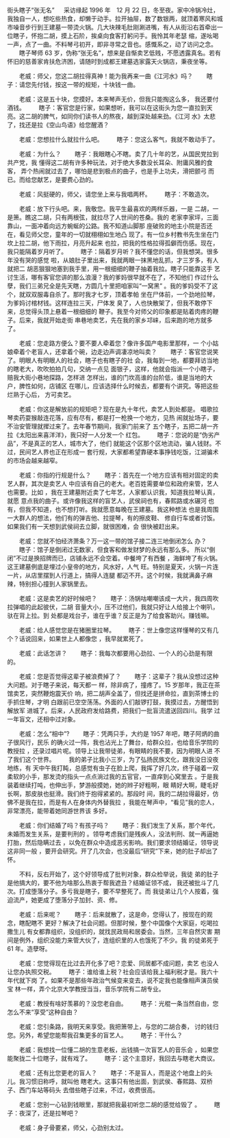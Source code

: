 ﻿街头瞎子“张无名” 
   　 采访缘起 
   1996 年　12 月 22 日，冬至夜。家中冷锅冷灶，我独自一人，想吃些热食，却懒于动手。拉开抽屉，数了数银两，就顶着寒风和城市噪音步行到王建墓一带烫火锅。几大块辣毛肚刚涮进嘴，有人从街沿右首牵出一位瞎子，怀抱二胡，摸上石阶，挨桌向食客打躬问手。我怜其年老瑟
   缩，遂吆喝一声，点了一曲。不料琴弓初开，即非寻常之音也。感慨系之，动了访问之念。
   　　瞎子琴师 63 岁，伪称“张无名”，想来是自惭卖艺低贱，不愿透露真名。若有怀旧的慈善家肯扶危济困，请随时到成都王建墓选家露天火锅店，秉夜坐等。
   

   　　老威：师父，您这二胡拉得真神！能为我再来一曲《江河水》吗？
   　　瞎子：请您先付钱，按这一带的规矩，十块钱一曲。
   
   　　老威：这是五十块，您摸好。本来琴声无价，但我只能掏这么多，
   我还要付酒钱。
   　　瞎子：客官您是行家，如果想听，我可以在这街头为您一直拉到天
   亮。这二胡的脾气，如同你们读书人的熬夜，越到深处越来劲。《江河
   水》太悲了，找还是拉《空山鸟语》给您醒酒？ 
   
   　　老威：您想拉什么就拉什么吧。
   　　瞎子：您这么客气，我就不敢动手了。 
   
   　　老威：为什么？
   　　瞎子：我眼瞎心不瞎。卖了几十年的艺，从国民党拉到共产党，我
   懂得这二胡有许多种玩法，对于绝大多数没长耳朵、附庸风雅的食客，
   弄个热闹就过去了，哪怕是悲到极点的曲子，也是手上功夫，滑把颤弓
   而已。而给您献艺，是要费心劲的。 
   
   　　老威：风挺硬的，师父，请您坐上来与我唱两杯。
   　　瞎子：不敢造次。 
   
   　　老威：放下行头吧。来，我敬您。我平生最喜欢的两样乐器，一是
   二胡，一是箫。瞧这二胡，只有两根弦，就拉尽了人世间的苍桑。我的
   老家李家坪，三面靠山，一面冲着向远方蜿蜒的公路。我不知道山脚那
   座破败的地主小院是否还在，看见师父您，童年的一切就栩栩如生地凸
   现了。有一位乡村教书先生坐在门坎上拉二胡，他下雨拉，月亮升起来
   也拉，把我的性格拉得孤僻而伤感。现在，我只能隔着岁月听了。
   　　瞎子：隔着岁月听？我不懂您的话，但我想哭。很多年没有哭的感觉
   啦，从娘肚子里出来，我就两眼一抹黑地乱抓，才三岁多，有人就把二
   胡恶狠狠地塞到我手里，用一根细细的鞭子抽着我拉。瞎子只能靠这手
   艺讨生活，哪有客官您讲的那么浪漫？我的爹妈很早就不在了，不知他们
   作过什么孽，我们三弟兄全是先天瞎，方圆几十里把咱家叫“一窝黑”
   。我的爹妈受不了这个，就双双服毒自杀了。那时我才七岁，顶着孝帕
   坐在尸体前，一个劲地拉琴，为爹妈讨棺材钱。这样连拉三天，尸体发
   臭了，人也快散架了，但我不敢停下来，总觉得头顶上悬着一根细细的
   鞭子。我至今对师父的印象都是贴着肉疼的鞭子。后来，我就开始走街
   串巷地卖艺，先在我的家乡邛崃，后来跑的地方就多了。 
   
   　　老威：您走路方便么？要不要人牵着您？像许多国产电影里那样，一
   个小姑娘牵着个老盲人，还拿着个碗，边走边声调凄凉地叫卖？
   　　瞎子：客官您说笑了。明眼人有明眼人的社会，瞎子也有瞎子的社
   会，我每到一地，都要拜访当地的瞎老大，吹吹拍拍几句，交纳一点见
   面银子，这样，他就会指派一个小瞎子，赔我大街小巷地探路，怎样进
   怎样出，谁的门坎高谁的台阶低，谁是当地的大户，脾性如何，店铺区
   在哪儿，应该选择什么时候去，都要有个讲究。等把这些烂熟于心后，
   方可卖艺。 
   
   　　老威：你这是解放前的规矩吧？现在是九十年代，卖艺人到处都是。
   唱歌拉琴卖药耍猴敲连花落，应有尽有，都是打一枪换一个地方，见热
   闹就扯场子，要不治安管理就撵过来了。去年春节期间，我家门前来了
   五个瞎子，五把二胡一齐拉《太阳出来喜洋洋》，我只好一人分发一个
   红包。
   　　瞎子：您说的是“伪劣产品”，不是真正的艺人，城市大了，他们
   就能这个区那个区地流动，骗人钱财。不过，民间艺人界也正在形成一
   套行规，大家都希望靠硬本事挣钱吃饭，江湖骗术的市场会越来越窄。 
   
   　　老威：你指的行规是什么？
   　　瞎子：首先在一个地方应该有相对固定的卖艺人群，其次是卖艺人
   中应该有自己的老大。老百姓需要单位和政府来管，艺人也需要。比如
   ，我在王建墓附近卖了七年艺，人家都认识我，知道我拉琴认真，就愿
   意点我的曲子。或许像我这样的盲艺人，武侯祠也有，春熙路或水碾河
   也有，但我不知道，也不想打听。我就愿意每晚在王建墓。我这种想法
   也是我周围一大群人的想法，他们有的弹吉他、拉提琴，有的擦皮鞋、
   修自行车或者讨饭。如果我们有一天想到武侯祠去立脚，就很困难，会
   很快被赶出来。 
   
   　　老威：您就不怕经济萧条？万一这一带的馆子接二连三地倒闭怎么
   办？
   　　瞎子：馆子是倒闭过无数家，但食客和做发财梦的永远有那么多。
   所以“倒闭”不过是换招牌而已，店铺永远不会空着。中餐垮了有西餐
   ，海鲜垮了有火锅。这王建墓例底是埋过小皇帝的地方，风水好，人气
   旺。特别是夏天，火锅一片连一片，从店里摆到人行道上，搞得人连腿
   都迈不开。这个时候，我就满鼻子麻辣，特别担心撞到人家锅里去。 
   
   　　老威：这是卖艺的好时候吧？
   　　瞎子：汤锅咕嘲嘲该成一大片，我四周吹拉弹唱的此起彼伏，二胡
   音量大小，压不过他们，我就只好让人给接上个喇叭，驮在背上拉。到
   处都是戏台子，谁在乎谁？反正是为了给食客助兴。赚钱嘛。 
   
   　　老威：给人感觉您是在猪圈里拉琴。
   　　瞎子：世上像您这样懂琴的又有几个？话说回来，如果世上人都像您
   ，我早就累死了。 
   
   　　老威：此话怎讲？
   　　瞎子：我每次都要用心劲拉、一个人的心劲是有限的。 
   
   　　老威：您是否觉得这辈子被浪费掉了？
   　　瞎子：这辈子？我从没想过这种大问题。对于瞎子来说，每天都一
   样，除非病了，撞疼了。15 岁那年，我正在茶馆卖艺，突然鞭炮震天价
   响，把二胡声全盖了，但找还是拼命拉，直到茶博士的手抓住琴，才明
   白跟前已空空荡荡。外面的人们敲锣打鼓，我摸过去，方醒悟到解放军
   进城了。后来，人民政府发给路费，把我们一批盲流遣送回四川。我学
   过一年盲文，还相中过对象。 
   
   　　老威：怎么“相中”?
   　　瞎子：凭两只手，大约是 1957 年吧，瞎子阿炳的曲子很风行，民乐
   的确火过一阵，我也沾光上了舞台，给群众拉，也给音乐学院的教授拉
   ，还录过唱片呢。领导上让我带徒弟，有眼睛的我不要，因为明眼人进
   不了我们这个世界。
   　　我的弟子比我小三岁，为了弘扬民族文化，跟我没日没夜地练，有
   天中午我打盹，总感觉有虫子在脸上爬，我挥了好几次，终于碰着一双
   柔软的小手，那发烫的指头一点点淌过我的五官官，一直痒到心窝里去
   。于是我装着继续打吨，也伸出手，梦游般摸她，她的辫子好粗啊，眼
   睛好大啊，睫毛好长啊，那皮肤也挺滑。我们终于抱得紧紧的。那段时
   间，我的二胡拉得最好，仿佛不是我在拉，而是有人在身体内外替我拉
   ，我能在琴声中，“看见”我的恋人，非常漂亮，能带着她同游世界该
   多好。 
   
   　　老威：你们结婚了吗？有孩子吗？
   　　瞎子：我们发生了关系，那个年代，未婚而发生关系，是要判刑的
   。领导考虑我们是残疾人，没法判刑、就一再逼她打胎，然后隐瞒过去
   ，以免在群众中造成恶劣影响。我们要求领结婚证，领导说这非同一般
   ，要开会研究。开了几次会，也没最后“研究”下来，她的肚子却出了
   怀。 
   
   　　不料，反右开始了，这个好领导成了批判对象，群众检举说，我徒
   弟的肚子是他搞大的，要不他为啥那么热衷于帮我遮丑？结婚证领不成，
   我还被批斗了几次。打成堕落分子。多亏我是瞎子，要不早整死了。而
   我徒弟让几个人按着，强迫流产，她更成了堕落分子加封、资、修。 
   
   　　老威：后来呢？
   　　瞎子：后来就散了，这是命，您得认了，按现在的观念，瞎配瞎不
   更好？解决了社会问题。但那时候，整个中国像个大家庭，吃喝拉撒生儿
   有女都靠组织，没组织的，就找民政局和居委会。当然，三年自然灾害
   期间是例外，组织没能力来管大伙了，连组织里的人也饿死了不少。我
   的徒弟死于 61 年。造孽呀。 
   
   　　老威：您觉得现在比过去开化多了吧？恋爱、同居都不成问题，卖艺
   也没人让您办执照交税。
   　　瞎子：谁给谁上税？社会应该给我上福利税才是。我六十年代就下岗
   了。如果不是那些年政治气候变来变去，说不定我也能像相声演员侯宝
   林一样，弄个北京大学教授当当，音乐学院有二胡专业。 
   
   　　老威：教授有啥好羡慕的？没您老自由。
   　　瞎子：光棍一条当然自由，您怎么不来“享受”这种自由？ 
   
   　　老威：您引条路，我明天来享受。我把箫带上，与您的二胡合奏，
   讨的钱归您。另外，希望您能帮我召集更多的盲艺人。 
   　　瞎子：干什么？ 
   
   　　老威：我想找一位懂二胡的生意老板，出钱搞一次盲艺人的音乐会
   ，如果您能聚拢二十位瞎子，就有戏了。 
   　　瞎子：这个主意好，我回去与瞎老大商议。 
   
   　　老威：还有比您更老的盲人？
   　　瞎子：不是盲人，而是这个地盘上的头儿。我习惯旧称呼，就叫他
   瞎老大。这事只有他出面，到武侯、春熙路、双桥子、西门车站等码头
   去借些瞎子过来，不过，收费很高。 
   
   　　老威：您别一心钻到钱眼里，那就把我最初听您二胡的感觉给毁了
   。
   　　瞎子：夜深了，还是拉琴吧？
   
   　　老威：身子骨要紧，师父，心劲别太过。